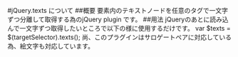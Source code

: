 #jQuery.texts について
##概要
要素内のテキストノードを任意のタグで一文字ずつ分離して取得する為のjQuery plugin です。
##用法
jQueryのあとに読み込んで一文字ずつ取得したいところで以下の様に使用するだけです。
    var $texts = $(targetSelector).texts();
尚、このプラグインはサロゲートペアに対応している為、絵文字も対応しています。
